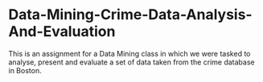 # Data-Mining-Crime-Data-Analysis-And-Evaluation
 This is an assignment for a Data Mining class in which we were tasked to analyse, present and evaluate a set of data taken from the crime database in Boston.